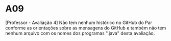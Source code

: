 # A09

[Professor - Avaliação 4] Não tem nenhum histórico no GitHub do Par conforme as orientações sobre as mensagens do GitHub e também não tem nenhum arquivo com os nomes dos programas ".java" desta avaliação. 
